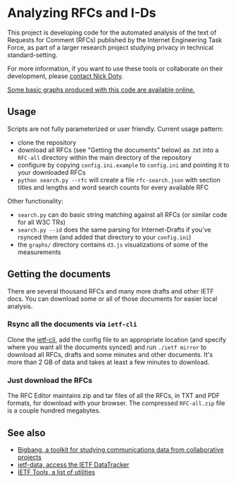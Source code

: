 # Analyzing RFCs and I-Ds

This project is developing code for the automated analysis of the text of Requests for Comment (RFCs) published by the Internet Engineering Task Force, as part of a larger research project studying privacy in technical standard-setting.

For more information, if you want to use these tools or collaborate on their development, please [contact Nick Doty](mailto:npdoty@ischool.berkeley.edu).

[Some basic graphs produced with this code are available online.](https://npdoty.name/rfc-analysis/graphs/)

## Usage

Scripts are not fully parameterized or user friendly. Current usage pattern:

* clone the repository
* download all RFCs (see "Getting the documents" below) as .txt into a `RFC-all` directory within the main directory of the repository
* configure by copying `config.ini.example` to `config.ini` and pointing it to your downloaded RFCs
* `python search.py --rfc` will create a file `rfc-search.json` with section titles and lengths and word search counts for every available RFC

Other functionality:

* `search.py` can do basic string matching against all RFCs (or similar code for all W3C TRs)
* `search.py --id` does the same parsing for Internet-Drafts if you've rsynced them (and added that directory to your `config.ini`)
* the `graphs/` directory contains `d3.js` visualizations of some of the measurements

## Getting the documents

There are several thousand RFCs and many more drafts and other IETF docs. You can download some or all of those documents for easier local analysis.

### Rsync all the documents via `ietf-cli`

Clone the [ietf-cli](https://github.com/paulehoffman/ietf-cli), add the config file to an appropriate location (and specify where you want all the documents synced) and run `./ietf mirror` to download all RFCs, drafts and some minutes and other documents. It's more than 2 GB of data and takes at least a few minutes to download.

### Just download the RFCs

The RFC Editor maintains zip and tar files of all the RFCs, in TXT and PDF formats, for download with your browser. The compressed `RFC-all.zip` file is a couple hundred megabytes.

## See also

* [Bigbang, a toolkit for studying communications data from collaborative projects](hthttps://github.com/datactive/bigbang)
* [ietf-data, access the IETF DataTracker](https://github.com/glasgow-ipl/ietfdata)
* [IETF Tools, a list of utilities](https://tools.ietf.org/)